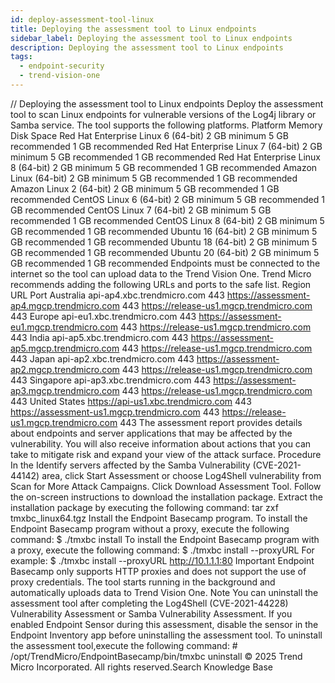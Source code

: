 ```yaml
---
id: deploy-assessment-tool-linux
title: Deploying the assessment tool to Linux endpoints
sidebar_label: Deploying the assessment tool to Linux endpoints
description: Deploying the assessment tool to Linux endpoints
tags:
  - endpoint-security
  - trend-vision-one
---
```


/*<![CDATA[*/ $('#title').html($('meta[name=map-description]').attr('content')); /*]]>*/ Deploying the assessment tool to Linux endpoints Deploy the assessment tool to scan Linux endpoints for vulnerable versions of the Log4j library or Samba service. The tool supports the following platforms. Platform Memory Disk Space Red Hat Enterprise Linux 6 (64-bit) 2 GB minimum 5 GB recommended 1 GB recommended Red Hat Enterprise Linux 7 (64-bit) 2 GB minimum 5 GB recommended 1 GB recommended Red Hat Enterprise Linux 8 (64-bit) 2 GB minimum 5 GB recommended 1 GB recommended Amazon Linux (64-bit) 2 GB minimum 5 GB recommended 1 GB recommended Amazon Linux 2 (64-bit) 2 GB minimum 5 GB recommended 1 GB recommended CentOS Linux 6 (64-bit) 2 GB minimum 5 GB recommended 1 GB recommended CentOS Linux 7 (64-bit) 2 GB minimum 5 GB recommended 1 GB recommended CentOS Linux 8 (64-bit) 2 GB minimum 5 GB recommended 1 GB recommended Ubuntu 16 (64-bit) 2 GB minimum 5 GB recommended 1 GB recommended Ubuntu 18 (64-bit) 2 GB minimum 5 GB recommended 1 GB recommended Ubuntu 20 (64-bit) 2 GB minimum 5 GB recommended 1 GB recommended Endpoints must be connected to the internet so the tool can upload data to the Trend Vision One. Trend Micro recommends adding the following URLs and ports to the safe list. Region URL Port Australia api-ap4.xbc.trendmicro.com 443 https://assessment-ap4.mgcp.trendmicro.com 443 https://release-us1.mgcp.trendmicro.com 443 Europe api-eu1.xbc.trendmicro.com 443 https://assessment-eu1.mgcp.trendmicro.com 443 https://release-us1.mgcp.trendmicro.com 443 India api-ap5.xbc.trendmicro.com 443 https://assessment-ap5.mgcp.trendmicro.com 443 https://release-us1.mgcp.trendmicro.com 443 Japan api-ap2.xbc.trendmicro.com 443 https://assessment-ap2.mgcp.trendmicro.com 443 https://release-us1.mgcp.trendmicro.com 443 Singapore api-ap3.xbc.trendmicro.com 443 https://assessment-ap3.mgcp.trendmicro.com 443 https://release-us1.mgcp.trendmicro.com 443 United States https://api-us1.xbc.trendmicro.com 443 https://assessment-us1.mgcp.trendmicro.com 443 https://release-us1.mgcp.trendmicro.com 443 The assessment report provides details about endpoints and server applications that may be affected by the vulnerability. You will also receive information about actions that you can take to mitigate risk and expand your view of the attack surface. Procedure In the Identify servers affected by the Samba Vulnerability (CVE-2021-44142) area, click Start Assessment or choose Log4Shell vulnerability from Scan for More Attack Campaigns. Click Download Assessment Tool. Follow the on-screen instructions to download the installation package. Extract the installation package by executing the following command: tar zxf tmxbc_linux64.tgz Install the Endpoint Basecamp program. To install the Endpoint Basecamp program without a proxy, execute the following command: $ ./tmxbc install To install the Endpoint Basecamp program with a proxy, execute the following command: $ ./tmxbc install --proxyURL <IPv4 or IPv6 address of proxy server> For example: $ ./tmxbc install --proxyURL http://10.1.1.1:80 Important Endpoint Basecamp only supports HTTP proxies and does not support the use of proxy credentials. The tool starts running in the background and automatically uploads data to Trend Vision One. Note You can uninstall the assessment tool after completing the Log4Shell (CVE-2021-44228) Vulnerability Assessment or Samba Vulnerability Assessment. If you enabled Endpoint Sensor during this assessment, disable the sensor in the Endpoint Inventory app before uninstalling the assessment tool. To uninstall the assessment tool,execute the following command: # /opt/TrendMicro/EndpointBasecamp/bin/tmxbc uninstall © 2025 Trend Micro Incorporated. All rights reserved.Search Knowledge Base